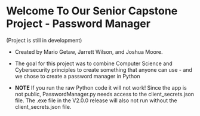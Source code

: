 # Welcome To Our Senior Capstone Project - Password Manager
(Project is still in development)

- Created by Mario Getaw, Jarrett Wilson, and Joshua Moore. 
- The goal for this project was to combine Computer Science and Cybersecurity principles to create something that anyone can use - and we chose to create a password manager in Python

- **NOTE** If you run the raw Python code it will not work! Since the app is not public, PasswordManager.py needs access to the client_secrets.json file. The .exe file in the V2.0.0 release will also not run without the client_secrets.json file.
  
